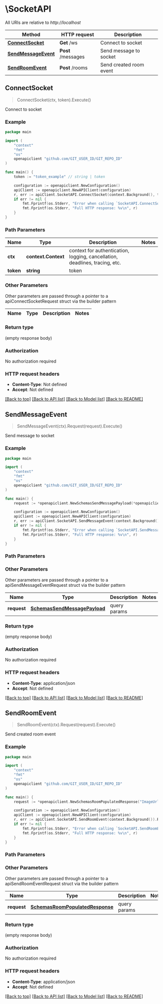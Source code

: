 # \SocketAPI

All URIs are relative to *http://localhost*

Method | HTTP request | Description
------------- | ------------- | -------------
[**ConnectSocket**](SocketAPI.md#ConnectSocket) | **Get** /ws | Connect to socket
[**SendMessageEvent**](SocketAPI.md#SendMessageEvent) | **Post** /messages | Send message to socket
[**SendRoomEvent**](SocketAPI.md#SendRoomEvent) | **Post** /rooms | Send created room event



## ConnectSocket

> ConnectSocket(ctx, token).Execute()

Connect to socket

### Example

```go
package main

import (
	"context"
	"fmt"
	"os"
	openapiclient "github.com/GIT_USER_ID/GIT_REPO_ID"
)

func main() {
	token := "token_example" // string | token

	configuration := openapiclient.NewConfiguration()
	apiClient := openapiclient.NewAPIClient(configuration)
	r, err := apiClient.SocketAPI.ConnectSocket(context.Background(), token).Execute()
	if err != nil {
		fmt.Fprintf(os.Stderr, "Error when calling `SocketAPI.ConnectSocket``: %v\n", err)
		fmt.Fprintf(os.Stderr, "Full HTTP response: %v\n", r)
	}
}
```

### Path Parameters


Name | Type | Description  | Notes
------------- | ------------- | ------------- | -------------
**ctx** | **context.Context** | context for authentication, logging, cancellation, deadlines, tracing, etc.
**token** | **string** | token | 

### Other Parameters

Other parameters are passed through a pointer to a apiConnectSocketRequest struct via the builder pattern


Name | Type | Description  | Notes
------------- | ------------- | ------------- | -------------


### Return type

 (empty response body)

### Authorization

No authorization required

### HTTP request headers

- **Content-Type**: Not defined
- **Accept**: Not defined

[[Back to top]](#) [[Back to API list]](../README.md#documentation-for-api-endpoints)
[[Back to Model list]](../README.md#documentation-for-models)
[[Back to README]](../README.md)


## SendMessageEvent

> SendMessageEvent(ctx).Request(request).Execute()

Send message to socket

### Example

```go
package main

import (
	"context"
	"fmt"
	"os"
	openapiclient "github.com/GIT_USER_ID/GIT_REPO_ID"
)

func main() {
	request := *openapiclient.NewSchemasSendMessagePayload(*openapiclient.NewSchemasMessageResponse("Message_example", []openapiclient.SchemasMessageReader{*openapiclient.NewSchemasMessageReader("ImageUrl_example", "Name_example", "ReadDate_example", "UserId_example")}, "OwnerId_example", "OwnerImageUrl_example", "OwnerName_example", "RoomId_example"), []string{"Users_example"}) // SchemasSendMessagePayload | query params

	configuration := openapiclient.NewConfiguration()
	apiClient := openapiclient.NewAPIClient(configuration)
	r, err := apiClient.SocketAPI.SendMessageEvent(context.Background()).Request(request).Execute()
	if err != nil {
		fmt.Fprintf(os.Stderr, "Error when calling `SocketAPI.SendMessageEvent``: %v\n", err)
		fmt.Fprintf(os.Stderr, "Full HTTP response: %v\n", r)
	}
}
```

### Path Parameters



### Other Parameters

Other parameters are passed through a pointer to a apiSendMessageEventRequest struct via the builder pattern


Name | Type | Description  | Notes
------------- | ------------- | ------------- | -------------
 **request** | [**SchemasSendMessagePayload**](SchemasSendMessagePayload.md) | query params | 

### Return type

 (empty response body)

### Authorization

No authorization required

### HTTP request headers

- **Content-Type**: application/json
- **Accept**: Not defined

[[Back to top]](#) [[Back to API list]](../README.md#documentation-for-api-endpoints)
[[Back to Model list]](../README.md#documentation-for-models)
[[Back to README]](../README.md)


## SendRoomEvent

> SendRoomEvent(ctx).Request(request).Execute()

Send created room event

### Example

```go
package main

import (
	"context"
	"fmt"
	"os"
	openapiclient "github.com/GIT_USER_ID/GIT_REPO_ID"
)

func main() {
	request := *openapiclient.NewSchemasRoomPopulatedResponse("ImageUrl_example", []openapiclient.SchemasMessageResponse{*openapiclient.NewSchemasMessageResponse("Message_example", []openapiclient.SchemasMessageReader{*openapiclient.NewSchemasMessageReader("ImageUrl_example", "Name_example", "ReadDate_example", "UserId_example")}, "OwnerId_example", "OwnerImageUrl_example", "OwnerName_example", "RoomId_example")}, "Name_example", "RoomId_example", "RoomType_example", []openapiclient.SchemasUserResponse{*openapiclient.NewSchemasUserResponse("ImageUrl_example", "Name_example", "Role_example", "UserId_example")}) // SchemasRoomPopulatedResponse | query params

	configuration := openapiclient.NewConfiguration()
	apiClient := openapiclient.NewAPIClient(configuration)
	r, err := apiClient.SocketAPI.SendRoomEvent(context.Background()).Request(request).Execute()
	if err != nil {
		fmt.Fprintf(os.Stderr, "Error when calling `SocketAPI.SendRoomEvent``: %v\n", err)
		fmt.Fprintf(os.Stderr, "Full HTTP response: %v\n", r)
	}
}
```

### Path Parameters



### Other Parameters

Other parameters are passed through a pointer to a apiSendRoomEventRequest struct via the builder pattern


Name | Type | Description  | Notes
------------- | ------------- | ------------- | -------------
 **request** | [**SchemasRoomPopulatedResponse**](SchemasRoomPopulatedResponse.md) | query params | 

### Return type

 (empty response body)

### Authorization

No authorization required

### HTTP request headers

- **Content-Type**: application/json
- **Accept**: Not defined

[[Back to top]](#) [[Back to API list]](../README.md#documentation-for-api-endpoints)
[[Back to Model list]](../README.md#documentation-for-models)
[[Back to README]](../README.md)

